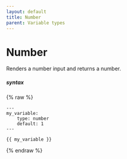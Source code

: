 ```yaml
---
layout: default
title: Number
parent: Variable types
---
```


# Number

Renders a number input and returns a number.

##### syntax
{% raw %}
```
---
my_variable:
    type: number
    default: 1
---

{{ my_variable }}
```
{% endraw %}